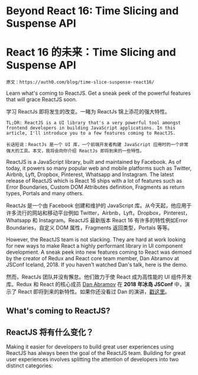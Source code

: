# Beyond React 16: Time Slicing and Suspense API

# React 16 的未来：Time Slicing and Suspense API

```
原文：https://auth0.com/blog/time-slice-suspense-react16/
```

Learn what's coming to ReactJS. Get a sneak peek of the powerful features that will grace ReactJS soon.

学习 ReactJs 即将发生的改变。一睹为 ReactJs 锦上添花的强大特性。

```
TL;DR: ReactJS is a UI library that's a very powerful tool amongst frontend developers in building JavaScript applications. In this article, I'll introduce you to a few features coming to ReactJS.

长话短说：ReactJs 是一个 UI 库，一个前端开发者构建 JavaScript 应用时的一个非常强大的工具。本文，我将会向你介绍 ReactJs 即将到来的一些特性。
```

ReactJS is a JavaScript library, built and maintained by Facebook. As of today, it powers so many popular web and mobile platforms such as Twitter, Airbnb, Lyft, Dropbox, Pinterest, Whatsapp and Instagram. The latest release of ReactJS which is React 16 ships with a lot of features such as Error Boundaries, Custom DOM Attributes definition, Fragments as return types, Portals and many others.

ReactJs 是一个由 Facebook 创建和维护的 JavaScript 库。从今天起，他应用于许多流行的网站和移动平台例如 Twitter，Airbnb，Lyft，Dropbox，Pinterest，Whatsapp 和 Instagram。ReactJS 最新版本 React 16 有许多的特性例如Error Boundaries，自定义 DOM 属性，Fragments 返回类型，Portals 等等。

However, the ReactJS team is not slacking. They are hard at work looking for new ways to make React a highly performant library in UI component development. A sneak peek into new features coming to React was demoed by the creator of Redux and React core team member, Dan Abramov at JSConf Iceland, 2018. If you haven't watched Dan's talk, here is the demo.

然而，ReactJs 团队并没有懈怠。他们致力于使 React 成为高性能的 UI 组件开发库。Redux 和 React 的核心成员 [Dan Abramov](https://twitter.com/dan_abramov) 在 __2018 年冰岛 JSConf__ 中，演示了 React 即将到来的新特性。如果你还没看过 Dan 的演讲，[戳这里](https://www.facebook.com/react/videos/1552821821462886/)。

## What's coming to ReactJS?
## ReactJS 将有什么变化？

Making it easier for developers to build great user experiences using ReactJS has always been the goal of the ReactJS team. Building for great user experiences involves splitting the attention of developers into two distinct categories:





